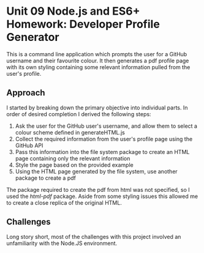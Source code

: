 # Unit 09 Node.js and ES6+ Homework: Developer Profile Generator
This is a command line application which prompts the user for a GitHub username and their favourite colour. It then generates a pdf profile page with its own styling containing some relevant information pulled from the user's profile.

## Approach
I started by breaking down the primary objective into individual parts. In order of desired completion I derived the following steps:

1. Ask the user for the GitHub user's username, and allow them to select a colour scheme defined in generateHTML.js
2. Collect the required information from the user's profile page using the GitHub API
3. Pass this information into the file system package to create an HTML page containing only the relevant information
4. Style the page based on the provided example
5. Using the HTML page generated by the file system, use another package to create a pdf

The package required to create the pdf from html was not specified, so I used the _html-pdf_ package. Aside from some styling issues this allowed me to create a close replica of the original HTML.

## Challenges
Long story short, most of the challenges with this project involved an unfamiliarity with the Node.JS environment.